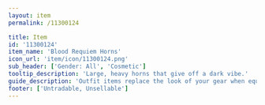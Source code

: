 ```yaml
---
layout: item
permalink: /11300124

title: Item
id: '11300124'
item_name: 'Blood Requiem Horns'
icon_url: 'item/icon/11300124.png'
sub_header: ['Gender: All', 'Cosmetic']
tooltip_description: 'Large, heavy horns that give off a dark vibe.'
guide_description: 'Outfit items replace the look of your gear when equipped.'
footer: ['Untradable, Unsellable']
---
```

